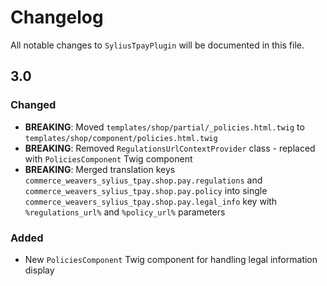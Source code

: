 # Changelog

All notable changes to `SyliusTpayPlugin` will be documented in this file.

## 3.0

### Changed
- **BREAKING**: Moved `templates/shop/partial/_policies.html.twig` to `templates/shop/component/policies.html.twig`
- **BREAKING**: Removed `RegulationsUrlContextProvider` class - replaced with `PoliciesComponent` Twig component
- **BREAKING**: Merged translation keys `commerce_weavers_sylius_tpay.shop.pay.regulations` and `commerce_weavers_sylius_tpay.shop.pay.policy` into single `commerce_weavers_sylius_tpay.shop.pay.legal_info` key with `%regulations_url%` and `%policy_url%` parameters

### Added
- New `PoliciesComponent` Twig component for handling legal information display
